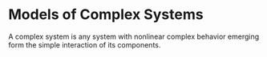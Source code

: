 # Models of Complex Systems

A complex system is any system with nonlinear complex behavior emerging form the simple interaction of its components. 
